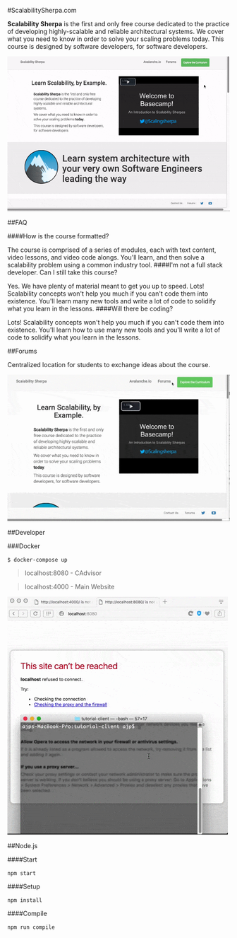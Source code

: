 #ScalabilitySherpa.com

**Scalability Sherpa** is the first and only free course dedicated to the practice of developing highly-scalable and reliable architectural systems.
We cover what you need to know in order to solve your scaling problems today.
This course is designed by software developers, for software developers.



![General preferences pane](readme-assets/intro.gif)

##FAQ


####How is the course formatted?

The course is comprised of a series of modules, each with text content, video lessons, and video code alongs. You'll learn, and then solve a scalability problem using a common industry tool.
####I'm not a full stack developer. Can I still take this course?

Yes. We have plenty of material meant to get you up to speed. Lots! Scalability concepts won't help you much if you can't code them into existence. You'll learn many new tools and write a lot of code to solidify what you learn in the lessons.
####Will there be coding?

Lots! Scalability concepts won't help you much if you can't code them into existence. You'll learn how to use many new tools and you'll write a lot of code to solidify what you learn in the lessons.


##Forums

Centralized location for students to exchange ideas about the course. 

![General preferences pane](readme-assets/forum.gif)







##Developer

###Docker 


```
$ docker-compose up
```
>localhost:8080 - CAdvisor

>localhost:4000 - Main Website

![docker](readme-assets/dockerup.gif)


##Node.js


####Start


```
npm start
```

####Setup


```
npm install
```

####Compile


```
npm run compile
```
